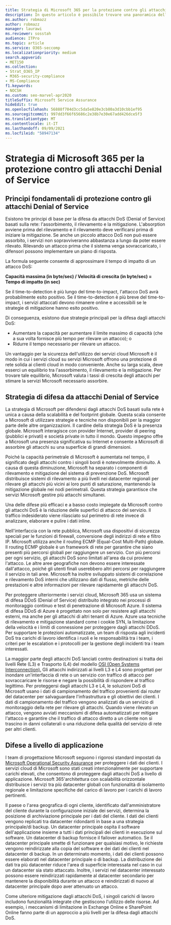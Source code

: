```yaml
---
title: Strategia di Microsoft 365 per la protezione contro gli attacchi Denial of Service
description: In questo articolo è possibile trovare una panoramica della strategia di difesa Microsoft per gli attacchi Denial of Service (DoS).
ms.author: robmazz
author: robmazz
manager: laurawi
ms.reviewer: sosstah
audience: ITPro
ms.topic: article
ms.service: O365-seccomp
ms.localizationpriority: medium
search.appverid:
- MET150
ms.collection:
- Strat_O365_IP
- M365-security-compliance
- MS-Compliance
f1.keywords:
- NOCSH
ms.custom: seo-marvel-apr2020
titleSuffix: Microsoft Service Assurance
hideEdit: true
ms.openlocfilehash: 56888f704d3cc5da5e820e3cb80a3d10cbb1ef95
ms.sourcegitcommit: 997dd3f66f65686c2e38b7e30e67add426dce5f3
ms.translationtype: MT
ms.contentlocale: it-IT
ms.lasthandoff: 09/09/2021
ms.locfileid: "58947134"
---
```

# <a name="microsoft-365-denial-of-service-defense-strategy"></a>Strategia di Microsoft 365 per la protezione contro gli attacchi Denial of Service

## <a name="core-principles-of-defense-against-denial-of-service-attacks"></a>Principi fondamentali di protezione contro gli attacchi Denial of Service

Esistono tre principi di base per la difesa da attacchi DoS (Denial of Service) basati sulla rete: l'assorbimento, il rilevamento e la mitigazione. L'absorption avviene prima del rilevamento e il rilevamento deve verificarsi prima di iniziare la mitigazione. Se anche un piccolo attacco DoS non può essere assorbito, i servizi non sopravviveranno abbastanza a lungo da poter essere rilevato. Rilevando un attacco prima che il sistema venga sovraccaricato, i difensori possono implementare un piano di risposta.

La formula seguente consente di approssimare il tempo di impatto di un attacco DoS:

  **Capacità massima (in byte/sec) / Velocità di crescita (in byte/sec) = Tempo di impatto (in sec)**

Se il time-to-detection è più lungo del time-to-impact, l'attacco DoS avrà probabilmente esito positivo. Se il time-to-detection è più breve del time-to-impact, i servizi attaccati devono rimanere online e accessibili se le strategie di mitigazione hanno esito positivo.

Di conseguenza, esistono due strategie principali per la difesa dagli attacchi DoS:

- Aumentare la capacità per aumentare il limite massimo di capacità (che a sua volta fornisce più tempo per rilevare un attacco); o
- Ridurre il tempo necessario per rilevare un attacco.

Un vantaggio per la sicurezza dell'utilizzo dei servizi cloud Microsoft è il modo in cui i servizi cloud su servizi Microsoft offrono una protezione di rete solida ai clienti cloud in modo conveniente. Anche su larga scala, deve esserci un equilibrio tra l'assorbimento, il rilevamento e la mitigazione. Per trovare tale equilibrio, Microsoft valuta i tassi di crescita degli attacchi per stimare la servizi Microsoft necessario assorbire.

## <a name="denial-of-service-defense-strategy"></a>Strategia di difesa da attacchi Denial of Service

La strategia di Microsoft per difendersi dagli attacchi DoS basati sulla rete è unica a causa della scalabilità e del footprint globale. Questa scala consente a Microsoft di utilizzare strategie e tecniche non disponibili per la maggior parte delle altre organizzazioni. Il cardine della strategia DoS è la presenza globale. Microsoft interagisce con provider Internet, provider di peering (pubblici e privati) e società private in tutto il mondo. Questo impegno offre a Microsoft una presenza significativa su Internet e consente a Microsoft di assorbire gli attacchi su una superficie di grandi dimensioni.

Poiché la capacità perimetrale di Microsoft è aumentata nel tempo, il significato degli attacchi contro i singoli bordi è notevolmente diminuito. A causa di questa diminuzione, Microsoft ha separato i componenti di rilevamento e mitigazione del sistema di prevenzione DoS. Microsoft distribuisce sistemi di rilevamento a più livelli nei datacenter regionali per rilevare gli attacchi più vicini ai loro punti di saturazione, mantenendo la mitigazione globale nei nodi perimetrali. Questa strategia garantisce che servizi Microsoft gestire più attacchi simultanei.

Una delle difese più efficaci e a basso costo impiegate da Microsoft contro gli attacchi DoS è la riduzione delle superfici di attacco del servizio. Il traffico indesiderato viene rilasciato sul perimetro di rete invece di analizzare, elaborare e pulire i dati inline.

Nell'interfaccia con la rete pubblica, Microsoft usa dispositivi di sicurezza speciali per le funzioni di firewall, conversione degli indirizzi di rete e filtro IP. Microsoft utilizza anche il routing ECMP (Equal-Cost Multi-Path) globale. Il routing ECMP globale è un framework di rete per garantire che siano presenti più percorsi globali per raggiungere un servizio. Con più percorsi per ogni servizio, gli attacchi DoS sono limitati all'area da cui proviene l'attacco. Le altre aree geografiche non devono essere interessate dall'attacco, poiché gli utenti finali userebbero altri percorsi per raggiungere il servizio in tali aree. Microsoft ha inoltre sviluppato sistemi di correlazione e rilevamento DoS interni che utilizzano dati di flusso, metriche delle prestazioni e altre informazioni per rilevare rapidamente gli attacchi DoS.

Per proteggere ulteriormente i servizi cloud, Microsoft 365 usa un sistema di difesa DDoS (Denial of Service) distribuito integrato nei processi di monitoraggio continuo e test di penetrazione di Microsoft Azure. Il sistema di difesa DDoS di Azure è progettato non solo per resistere agli attacchi esterni, ma anche per gli attacchi di altri tenant di Azure. Azure usa tecniche di rilevamento e mitigazione standard come i cookie SYN, la limitazione della velocità e i limiti di connessione per proteggere dagli attacchi DDoS. Per supportare le protezioni automatizzate, un team di risposta agli incidenti DoS tra carichi di lavoro identifica i ruoli e le responsabilità tra i team, i criteri per le escalation e i protocolli per la gestione degli incidenti tra i team interessati.

La maggior parte degli attacchi DoS lanciati contro destinazioni si tratta dei livelli Rete (L3) e Trasporto (L4) del modello [OSI (Open Systems Interconnection).](/windows-hardware/drivers/network/windows-network-architecture-and-the-osi-model) Gli attacchi indirizzati ai livelli L3 e L4 sono progettati per inondare un'interfaccia di rete o un servizio con traffico di attacco per sovraccaricare le risorse e negare la possibilità di rispondere al traffico legittimo. Per proteggersi dagli attacchi L3 e L4, le soluzioni DoS di Microsoft usano i dati di campionamento del traffico provenienti dai router del datacenter per salvaguardare l'infrastruttura e gli obiettivi dei clienti. I dati di campionamento del traffico vengono analizzati da un servizio di monitoraggio della rete per rilevare gli attacchi. Quando viene rilevato un attacco, vengono avviati meccanismi di difesa automatizzati per mitigare l'attacco e garantire che il traffico di attacco diretto a un cliente non si trascino in danni collaterali o una riduzione della qualità del servizio di rete per altri clienti.

## <a name="application-level-defenses"></a>Difese a livello di applicazione

I team di progettazione Microsoft seguono i rigorosi standard impostati da [Microsoft Operational Security Assurance](https://www.microsoft.com/SDL/OperationalSecurityAssurance) per proteggere i dati dei clienti. I servizi cloud di Microsoft sono stati creati intenzionalmente per supportare carichi elevati, che consentono di proteggere dagli attacchi DoS a livello di applicazione. Microsoft 365'architettura con scalabilità orizzontale distribuisce i servizi tra più datacenter globali con funzionalità di isolamento regionale e limitazione specifiche del carico di lavoro per i carichi di lavoro pertinenti.

Il paese o l'area geografica di ogni cliente, identificato dall'amministratore del cliente durante la configurazione iniziale dei servizi, determina la posizione di archiviazione principale per i dati del cliente. I dati dei clienti vengono replicati tra datacenter ridondanti in base a una strategia principale/di backup. Un datacenter principale ospita il software dell'applicazione insieme a tutti i dati principali dei clienti in esecuzione sul software. Un datacenter di backup fornisce il failover automatico. Se il datacenter principale smette di funzionare per qualsiasi motivo, le richieste vengono reindirizzate alla copia del software e dei dati dei clienti nel datacenter di backup. In un determinato momento, i dati dei clienti possono essere elaborati nel datacenter principale o di backup. La distribuzione dei dati tra più datacenter riduce l'area di superficie interessata nel caso in cui un datacenter sia stato attaccato. Inoltre, i servizi nel datacenter interessato possono essere reindirizzati rapidamente al datacenter secondario per mantenere la disponibilità durante un attacco e reindirizzati di nuovo al datacenter principale dopo aver attenuato un attacco.

Come ulteriore mitigazione dagli attacchi DoS, i singoli carichi di lavoro includono funzionalità integrate che gestiscono l'utilizzo delle risorse. Ad esempio, i meccanismi di limitazione in Exchange Online e SharePoint Online fanno parte di un approccio a più livelli per la difesa dagli attacchi DoS.
